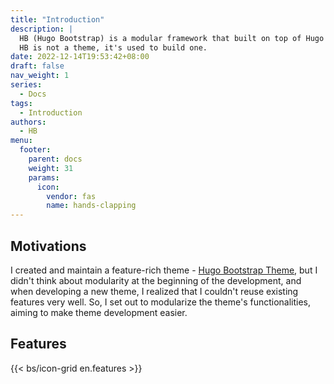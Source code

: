 ```yaml
---
title: "Introduction"
description: |
  HB (Hugo Bootstrap) is a modular framework that built on top of Hugo and Bootstrap v5.3.0+.
  HB is not a theme, it's used to build one.
date: 2022-12-14T19:53:42+08:00
draft: false
nav_weight: 1
series:
  - Docs
tags:
  - Introduction
authors:
  - HB
menu:
  footer:
    parent: docs
    weight: 31
    params:
      icon:
        vendor: fas
        name: hands-clapping
---
```


## Motivations

I created and maintain a feature-rich theme - [Hugo Bootstrap Theme](https://hbs.razonyang.com/), but I didn't think about modularity at the beginning of the development, and when developing a new theme, I realized that I couldn't reuse existing features very well. So, I set out to modularize the theme's functionalities, aiming to make theme development easier.

## Features

{{< bs/icon-grid en.features >}}
